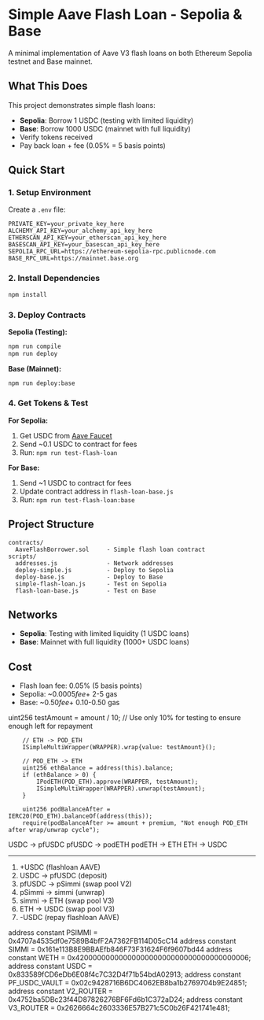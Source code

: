 # Simple Aave Flash Loan - Sepolia & Base

A minimal implementation of Aave V3 flash loans on both Ethereum Sepolia testnet and Base mainnet.

## What This Does

This project demonstrates simple flash loans:
- **Sepolia**: Borrow 1 USDC (testing with limited liquidity)
- **Base**: Borrow 1000 USDC (mainnet with full liquidity)
- Verify tokens received
- Pay back loan + fee (0.05% = 5 basis points)

## Quick Start

### 1. Setup Environment

Create a `.env` file:
```
PRIVATE_KEY=your_private_key_here
ALCHEMY_API_KEY=your_alchemy_api_key_here
ETHERSCAN_API_KEY=your_etherscan_api_key_here
BASESCAN_API_KEY=your_basescan_api_key_here
SEPOLIA_RPC_URL=https://ethereum-sepolia-rpc.publicnode.com
BASE_RPC_URL=https://mainnet.base.org
```

### 2. Install Dependencies

```bash
npm install
```

### 3. Deploy Contracts

**Sepolia (Testing):**
```bash
npm run compile
npm run deploy
```

**Base (Mainnet):**
```bash
npm run deploy:base
```

### 4. Get Tokens & Test

**For Sepolia:**
1. Get USDC from [Aave Faucet](https://staging.aave.com/faucet/)
2. Send ~0.1 USDC to contract for fees
3. Run: `npm run test-flash-loan`

**For Base:**
1. Send ~1 USDC to contract for fees  
2. Update contract address in `flash-loan-base.js`
3. Run: `npm run test-flash-loan:base`

## Project Structure

```
contracts/
  AaveFlashBorrower.sol     - Simple flash loan contract
scripts/
  addresses.js              - Network addresses
  deploy-simple.js          - Deploy to Sepolia
  deploy-base.js            - Deploy to Base
  simple-flash-loan.js      - Test on Sepolia
  flash-loan-base.js        - Test on Base
```

## Networks

- **Sepolia**: Testing with limited liquidity (1 USDC loans)
- **Base**: Mainnet with full liquidity (1000+ USDC loans)

## Cost

- Flash loan fee: 0.05% (5 basis points)
- Sepolia: ~$0.0005 fee + ~$2-5 gas
- Base: ~$0.50 fee + ~$0.10-0.50 gas







uint256 testAmount = amount / 10; // Use only 10% for testing to ensure enough left for repayment
        
        // ETH -> POD_ETH
        ISimpleMultiWrapper(WRAPPER).wrap{value: testAmount}();

        // POD_ETH -> ETH
        uint256 ethBalance = address(this).balance;
        if (ethBalance > 0) {
            IPodETH(POD_ETH).approve(WRAPPER, testAmount);
            ISimpleMultiWrapper(WRAPPER).unwrap(testAmount);
        }
        
        uint256 podBalanceAfter = IERC20(POD_ETH).balanceOf(address(this));
        require(podBalanceAfter >= amount + premium, "Not enough POD_ETH after wrap/unwrap cycle");


USDC -> pfUSDC
pfUSDC -> podETH
podETH -> ETH
ETH -> USDC




____________________________________

1. +USDC (flashloan AAVE)
2. USDC -> pfUSDC (deposit)
3. pfUSDC -> pSimmi (swap pool V2)
4. pSimmi -> simmi (unwrap)
5. simmi -> ETH (swap pool V3)
6. ETH -> USDC (swap pool V3)
7. -USDC (repay flashloan AAVE)


address constant PSIMMI = 0x4707a4535df0e7589B4bfF2A7362FB114D05cC14
address constant SIMMI = 0x161e113B8E9BBAEfb846F73F31624F6f9607bd44
address constant WETH = 0x4200000000000000000000000000000000000006;
address constant USDC = 0x833589fCD6eDb6E08f4c7C32D4f71b54bdA02913;
address constant PF_USDC_VAULT = 0x02c9428716B6DC4062EB8ba1b2769704b9E24851;
address constant V2_ROUTER = 0x4752ba5DBc23f44D87826276BF6Fd6b1C372aD24;
address constant V3_ROUTER = 0x2626664c2603336E57B271c5C0b26F421741e481;